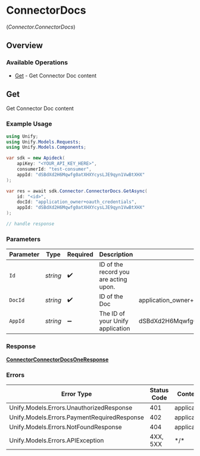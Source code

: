 # ConnectorDocs
(*Connector.ConnectorDocs*)

## Overview

### Available Operations

* [Get](#get) - Get Connector Doc content

## Get

Get Connector Doc content

### Example Usage

```csharp
using Unify;
using Unify.Models.Requests;
using Unify.Models.Components;

var sdk = new Apideck(
    apiKey: "<YOUR_API_KEY_HERE>",
    consumerId: "test-consumer",
    appId: "dSBdXd2H6Mqwfg0atXHXYcysLJE9qyn1VwBtXHX"
);

var res = await sdk.Connector.ConnectorDocs.GetAsync(
    id: "<id>",
    docId: "application_owner+oauth_credentials",
    appId: "dSBdXd2H6Mqwfg0atXHXYcysLJE9qyn1VwBtXHX"
);

// handle response
```

### Parameters

| Parameter                               | Type                                    | Required                                | Description                             | Example                                 |
| --------------------------------------- | --------------------------------------- | --------------------------------------- | --------------------------------------- | --------------------------------------- |
| `Id`                                    | *string*                                | :heavy_check_mark:                      | ID of the record you are acting upon.   |                                         |
| `DocId`                                 | *string*                                | :heavy_check_mark:                      | ID of the Doc                           | application_owner+oauth_credentials     |
| `AppId`                                 | *string*                                | :heavy_minus_sign:                      | The ID of your Unify application        | dSBdXd2H6Mqwfg0atXHXYcysLJE9qyn1VwBtXHX |

### Response

**[ConnectorConnectorDocsOneResponse](../../Models/Requests/ConnectorConnectorDocsOneResponse.md)**

### Errors

| Error Type                                  | Status Code                                 | Content Type                                |
| ------------------------------------------- | ------------------------------------------- | ------------------------------------------- |
| Unify.Models.Errors.UnauthorizedResponse    | 401                                         | application/json                            |
| Unify.Models.Errors.PaymentRequiredResponse | 402                                         | application/json                            |
| Unify.Models.Errors.NotFoundResponse        | 404                                         | application/json                            |
| Unify.Models.Errors.APIException            | 4XX, 5XX                                    | \*/\*                                       |